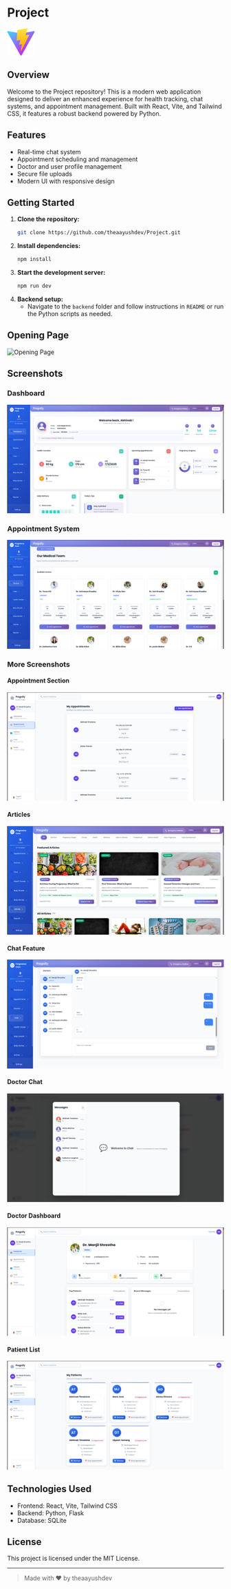 
# Project

![Project Banner](public/vite.svg)

## Overview

Welcome to the Project repository! This is a modern web application designed to deliver an enhanced experience for health tracking, chat systems, and appointment management. Built with React, Vite, and Tailwind CSS, it features a robust backend powered by Python.

## Features

- Real-time chat system
- Appointment scheduling and management
- Doctor and user profile management
- Secure file uploads
- Modern UI with responsive design

## Getting Started

1. **Clone the repository:**
	```bash
	git clone https://github.com/theaayushdev/Project.git
	```
2. **Install dependencies:**
	```bash
	npm install
	```
3. **Start the development server:**
	```bash
	npm run dev
	```
4. **Backend setup:**
	- Navigate to the `backend` folder and follow instructions in `README` or run the Python scripts as needed.

## Opening Page

![Opening Page](src/cssonly/openingpage.png)

## Screenshots

### Dashboard
![Dashboard](src/cssonly/images/userdashboard.png)

### Appointment System
![Appointment System](src/cssonly/images/doctorselection.png)

### More Screenshots

#### Appointment Section
![Appointment Section](src/cssonly/images/appointmentsection.png)

#### Articles
![Articles](src/cssonly/images/articles.png)

#### Chat Feature
![Chat Feature](src/cssonly/images/chatfeature.png)



#### Doctor Chat
![Doctor Chat](src/cssonly/images/doctorchat.png)

#### Doctor Dashboard
![Doctor Dashboard](src/cssonly/images/doctordashboard.png)




#### Patient List
![Patient List](src/cssonly/images/patientlist.png)


 
 ## Technologies Used
 
 - Frontend: React, Vite, Tailwind CSS
 - Backend: Python, Flask
 - Database: SQLite
 
 ## License
 
 This project is licensed under the MIT License.
 
 ---
 
 > Made with ❤️ by theaayushdev

